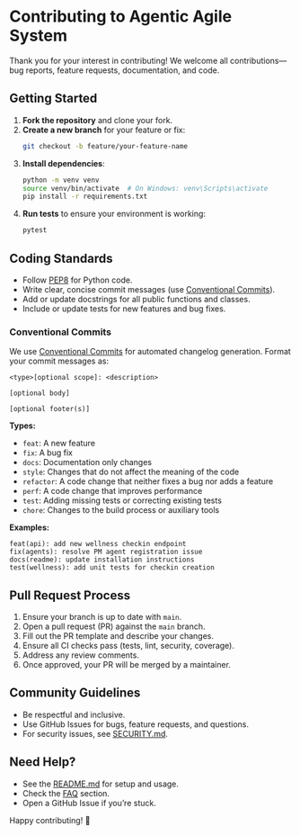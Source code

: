 # Contributing to Agentic Agile System

Thank you for your interest in contributing! We welcome all contributions—bug reports, feature requests, documentation, and code.

## Getting Started

1. **Fork the repository** and clone your fork.
2. **Create a new branch** for your feature or fix:
   ```bash
   git checkout -b feature/your-feature-name
   ```
3. **Install dependencies**:
   ```bash
   python -m venv venv
   source venv/bin/activate  # On Windows: venv\Scripts\activate
   pip install -r requirements.txt
   ```
4. **Run tests** to ensure your environment is working:
   ```bash
   pytest
   ```

## Coding Standards
- Follow [PEP8](https://www.python.org/dev/peps/pep-0008/) for Python code.
- Write clear, concise commit messages (use [Conventional Commits](https://www.conventionalcommits.org/)).
- Add or update docstrings for all public functions and classes.
- Include or update tests for new features and bug fixes.

### Conventional Commits
We use [Conventional Commits](https://www.conventionalcommits.org/) for automated changelog generation. Format your commit messages as:

```
<type>[optional scope]: <description>

[optional body]

[optional footer(s)]
```

**Types:**
- `feat`: A new feature
- `fix`: A bug fix
- `docs`: Documentation only changes
- `style`: Changes that do not affect the meaning of the code
- `refactor`: A code change that neither fixes a bug nor adds a feature
- `perf`: A code change that improves performance
- `test`: Adding missing tests or correcting existing tests
- `chore`: Changes to the build process or auxiliary tools

**Examples:**
```
feat(api): add new wellness checkin endpoint
fix(agents): resolve PM agent registration issue
docs(readme): update installation instructions
test(wellness): add unit tests for checkin creation
```

## Pull Request Process
1. Ensure your branch is up to date with `main`.
2. Open a pull request (PR) against the `main` branch.
3. Fill out the PR template and describe your changes.
4. Ensure all CI checks pass (tests, lint, security, coverage).
5. Address any review comments.
6. Once approved, your PR will be merged by a maintainer.

## Community Guidelines
- Be respectful and inclusive.
- Use GitHub Issues for bugs, feature requests, and questions.
- For security issues, see [SECURITY.md](.github/SECURITY.md).

## Need Help?
- See the [README.md](README.md) for setup and usage.
- Check the [FAQ](README.md#getting-help--faq) section.
- Open a GitHub Issue if you’re stuck.

Happy contributing! 🚀 